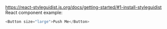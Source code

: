 https://react-styleguidist.js.org/docs/getting-started/#1-install-styleguidist
React component example:

```js
<Button size="large">Push Me</Button>
```

